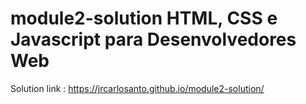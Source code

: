 # module2-solution HTML, CSS e Javascript para Desenvolvedores Web

Solution link : https://jrcarlosanto.github.io/module2-solution/
